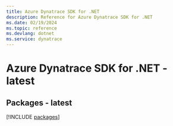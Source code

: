 ```yaml
---
title: Azure Dynatrace SDK for .NET
description: Reference for Azure Dynatrace SDK for .NET
ms.date: 02/19/2024
ms.topic: reference
ms.devlang: dotnet
ms.service: dynatrace
---
```

# Azure Dynatrace SDK for .NET - latest
## Packages - latest
[!INCLUDE [packages](dynatrace-index.md)]